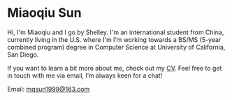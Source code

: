 # Miaoqiu Sun

Hi, I'm Miaoqiu and I go by Shelley. I'm an international student from China, currently living in the U.S. where I'm  I’m working towards a BS/MS (5-year combined program) degree in Computer Science at University of California, San Diego.

If you want to learn a bit more about me, check out my [CV](sde-Intern-cv.pdf). Feel free to get in touch with me via email, I’m always keen for a chat!

Email: mqsun1999@163.com
